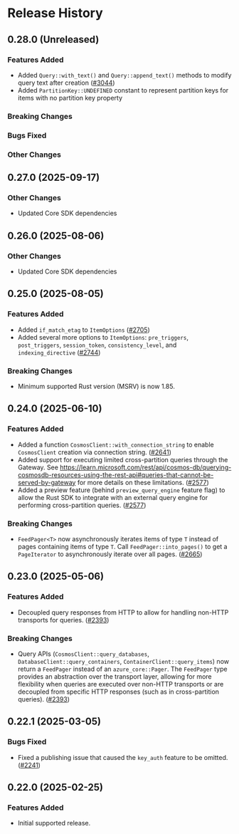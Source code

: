 # Release History

## 0.28.0 (Unreleased)

### Features Added

* Added `Query::with_text()` and `Query::append_text()` methods to modify query text after creation ([#3044](https://github.com/Azure/azure-sdk-for-rust/pull/3044))
* Added `PartitionKey::UNDEFINED` constant to represent partition keys for items with no partition key property

### Breaking Changes

### Bugs Fixed

### Other Changes

## 0.27.0 (2025-09-17)

### Other Changes

* Updated Core SDK dependencies

## 0.26.0 (2025-08-06)

### Other Changes

* Updated Core SDK dependencies

## 0.25.0 (2025-08-05)

### Features Added

* Added `if_match_etag` to `ItemOptions` ([#2705](https://github.com/Azure/azure-sdk-for-rust/pull/2705))
* Added several more options to `ItemOptions`: `pre_triggers`, `post_triggers`, `session_token`, `consistency_level`, and `indexing_directive` ([#2744](https://github.com/Azure/azure-sdk-for-rust/pull/2744))

### Breaking Changes

* Minimum supported Rust version (MSRV) is now 1.85.

## 0.24.0 (2025-06-10)

### Features Added

* Added a function `CosmosClient::with_connection_string` to enable `CosmosClient` creation via connection string. ([#2641](https://github.com/Azure/azure-sdk-for-rust/pull/2641))
* Added support for executing limited cross-partition queries through the Gateway. See <https://learn.microsoft.com/rest/api/cosmos-db/querying-cosmosdb-resources-using-the-rest-api#queries-that-cannot-be-served-by-gateway> for more details on these limitations. ([#2577](https://github.com/Azure/azure-sdk-for-rust/pull/2577))
* Added a preview feature (behind `preview_query_engine` feature flag) to allow the Rust SDK to integrate with an external query engine for performing cross-partition queries. ([#2577](https://github.com/Azure/azure-sdk-for-rust/pull/2577))

### Breaking Changes

* `FeedPager<T>` now asynchronously iterates items of type `T` instead of pages containing items of type `T`. Call `FeedPager::into_pages()` to get a `PageIterator` to asynchronously iterate over all pages. ([#2665](https://github.com/Azure/azure-sdk-for-rust/pull/2665))

## 0.23.0 (2025-05-06)

### Features Added

* Decoupled query responses from HTTP to allow for handling non-HTTP transports for queries. ([#2393](https://github.com/Azure/azure-sdk-for-rust/pull/2393))

### Breaking Changes

* Query APIs (`CosmosClient::query_databases`, `DatabaseClient::query_containers`, `ContainerClient::query_items`) now return a `FeedPager` instead of an `azure_core::Pager`. The `FeedPager` type provides an abstraction over the transport layer, allowing for more flexibility when queries are executed over non-HTTP transports or are decoupled from specific HTTP responses (such as in cross-partition queries). ([#2393](https://github.com/Azure/azure-sdk-for-rust/pull/2393))

## 0.22.1 (2025-03-05)

### Bugs Fixed

* Fixed a publishing issue that caused the `key_auth` feature to be omitted. ([#2241](https://github.com/Azure/azure-sdk-for-rust/issues/2241))

## 0.22.0 (2025-02-25)

### Features Added

* Initial supported release.
